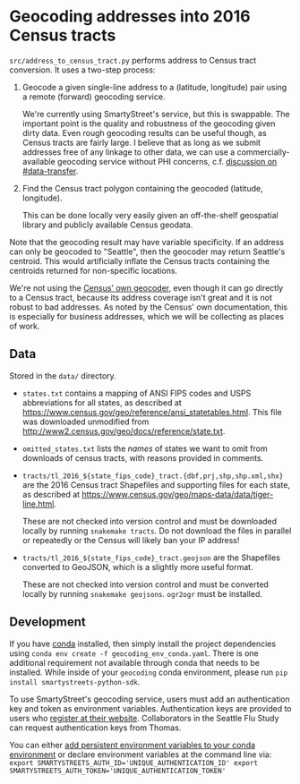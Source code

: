 # Geocoding addresses into 2016 Census tracts

`src/address_to_census_tract.py` performs address to Census tract conversion.  It uses a two-step process:

1. Geocode a given single-line address to a (latitude, longitude) pair using a remote (forward) 
   geocoding service.
   
   We're currently using SmartyStreet's service, but this is swappable.  The important point is the 
   quality and robustness of the geocoding given dirty data.  Even rough geocoding results can be 
   useful though, as Census tracts are fairly large.  I believe that as long as we submit addresses 
   free of any linkage to other data, we can use a commercially-available geocoding service without 
   PHI concerns, c.f.  [discussion on 
   #data-transfer](https://seattle-flu-study.slack.com/archives/CDTUFFQCU/p1544570425008700). 

2. Find the Census tract polygon containing the geocoded (latitude, longitude).

   This can be done locally very easily given an off-the-shelf geospatial library and publicly 
   available Census geodata.

Note that the geocoding result may have variable specificity.  If an address can only be geocoded to
"Seattle", then the geocoder may return Seattle's centroid.  This would artificially inflate the 
Census tracts containing the centroids returned for non-specific locations.

We're not using the [Census' own geocoder](https://www.census.gov/geo/maps-data/data/geocoder.html),
even though it can go directly to a Census tract, because its address coverage isn't great and it is
not robust to bad addresses. As noted by the Census' own documentation, this is especially for 
business addresses, which we will be collecting as places of work.

## Data

Stored in the `data/` directory.

* `states.txt` contains a mapping of ANSI FIPS codes and USPS abbreviations for all states, as 
  described at <https://www.census.gov/geo/reference/ansi_statetables.html>.  This file was
  downloaded unmodified from <http://www2.census.gov/geo/docs/reference/state.txt>.

* `omitted_states.txt` lists the _names_ of states we want to omit from downloads of census tracts, 
  with reasons provided in comments.

* `tracts/tl_2016_${state_fips_code}_tract.{dbf,prj,shp,shp.xml,shx}` are the
  2016 Census tract Shapefiles and supporting files for each state, as described at 
  <https://www.census.gov/geo/maps-data/data/tiger-line.html>.

  These are not checked into version control and must be downloaded locally by
  running `snakemake tracts`.  Do not download the files in parallel or repeatedly or the Census 
  will likely ban your IP address!

* `tracts/tl_2016_${state_fips_code}_tract.geojson` are the Shapefiles converted to GeoJSON, which 
  is a slightly more useful format.

  These are not checked into version control and must be converted locally by running 
  `snakemake geojsons`.  `ogr2ogr` must be installed.

## Development

If you have [conda] installed, then simply install the project 
dependencies using `conda env create -f geocoding_env_conda.yaml`. There is one additional 
requirement not available through conda that needs to be installed. While inside of your `geocoding`
conda environment, please run `pip install smartystreets-python-sdk`. 

To use SmartyStreet's geocoding service, users must add an authentication key and token as
environment variables. Authentication keys are provided to users who [register at their 
website][SmartyStreets]. Collaborators in the Seattle Flu Study can request authentication keys
from Thomas. 

You can either [add persistent environment variables to your conda environment] or declare
environment variables at the command line via:
    ```
    export SMARTYSTREETS_AUTH_ID='UNIQUE_AUTHENTICATION_ID'
    export SMARTYSTREETS_AUTH_TOKEN='UNIQUE_AUTHENTICATION_TOKEN'
    ```

[conda]: https://conda.io/en/latest/
[add persistent environment variables to your conda environment]: 
https://conda.io/projects/conda/en/latest/user-guide/tasks/manage-environments.html#saving-environment-variables
[SmartyStreets]: http://smartystreets.com
